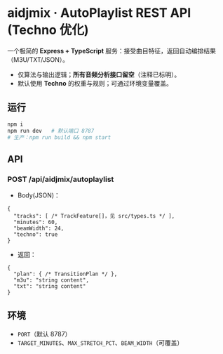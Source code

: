 # aidjmix · AutoPlaylist REST API (Techno 优化)

一个极简的 **Express + TypeScript** 服务：接受曲目特征，返回自动编排结果（M3U/TXT/JSON）。
- 仅算法与输出逻辑；**所有音频分析接口留空**（注释已标明）。
- 默认使用 **Techno** 的权重与规则；可通过环境变量覆盖。

## 运行
```bash
npm i
npm run dev   # 默认端口 8787
# 生产：npm run build && npm start
```

## API
### POST /api/aidjmix/autoplaylist
- Body(JSON)：
```jsonc
{
  "tracks": [ /* TrackFeature[]，见 src/types.ts */ ],
  "minutes": 60,
  "beamWidth": 24,
  "techno": true
}
```
- 返回：
```jsonc
{
  "plan": { /* TransitionPlan */ },
  "m3u": "string content",
  "txt": "string content"
}
```

## 环境
- `PORT`（默认 8787）
- `TARGET_MINUTES`、`MAX_STRETCH_PCT`、`BEAM_WIDTH`（可覆盖）
